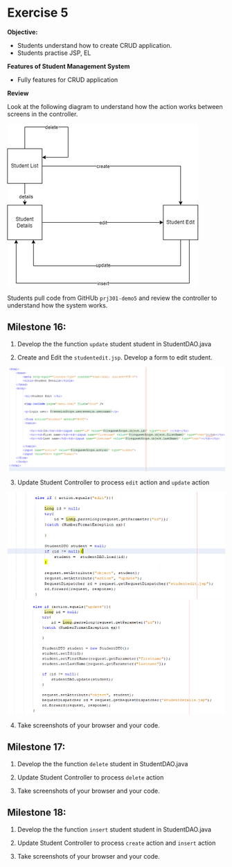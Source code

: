 # Exercise 5

**Objective:**

- Students understand how to create CRUD application.
- Students practise JSP, EL

**Features of Student Management System**

- Fully features for CRUD application


**Review**

Look at the following diagram to understand how the action works between screens in the controller.

![](img/ex500.png)

Students pull code from GitHUb `prj301-demo5` and review the controller to understand how the system works.

## Milestone 16: 

1. Develop the the function `update` student student in StudentDAO.java 

2. Create and Edit the `studentedit.jsp`. Develop a form to edit student.

![](img/ex501.png)


3. Update Student Controller  to process `edit` action and `update` action

![](img/ex502.png)
![](img/ex503.png)

4. Take screenshots of your browser and your code.

## Milestone 17:

1. Develop the the function `delete` student in StudentDAO.java 

2. Update Student Controller  to process `delete` action

3. Take screenshots of your browser and your code.

## Milestone 18: 

1. Develop the the function `insert` student student in StudentDAO.java 

2. Update Student Controller  to process `create` action and `insert` action

3. Take screenshots of your browser and your code.
